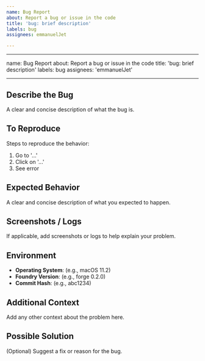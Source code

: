 ```yaml
---
name: Bug Report
about: Report a bug or issue in the code
title: 'bug: brief description'
labels: bug
assignees: emmanuelJet

---
```


---
name: Bug Report
about: Report a bug or issue in the code
title: 'bug: brief description'
labels: bug
assignees: 'emmanuelJet'

---

## Describe the Bug

A clear and concise description of what the bug is.

## To Reproduce

Steps to reproduce the behavior:

1. Go to '...'
2. Click on '...'
3. See error

## Expected Behavior

A clear and concise description of what you expected to happen.

## Screenshots / Logs

If applicable, add screenshots or logs to help explain your problem.

## Environment

- **Operating System**: (e.g., macOS 11.2)
- **Foundry Version**: (e.g., forge 0.2.0)
- **Commit Hash**: (e.g., abc1234)

## Additional Context

Add any other context about the problem here.

## Possible Solution

(Optional) Suggest a fix or reason for the bug.
